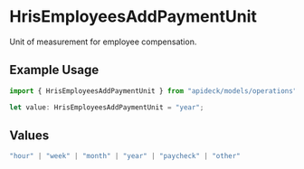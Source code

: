 # HrisEmployeesAddPaymentUnit

Unit of measurement for employee compensation.

## Example Usage

```typescript
import { HrisEmployeesAddPaymentUnit } from "apideck/models/operations";

let value: HrisEmployeesAddPaymentUnit = "year";
```

## Values

```typescript
"hour" | "week" | "month" | "year" | "paycheck" | "other"
```